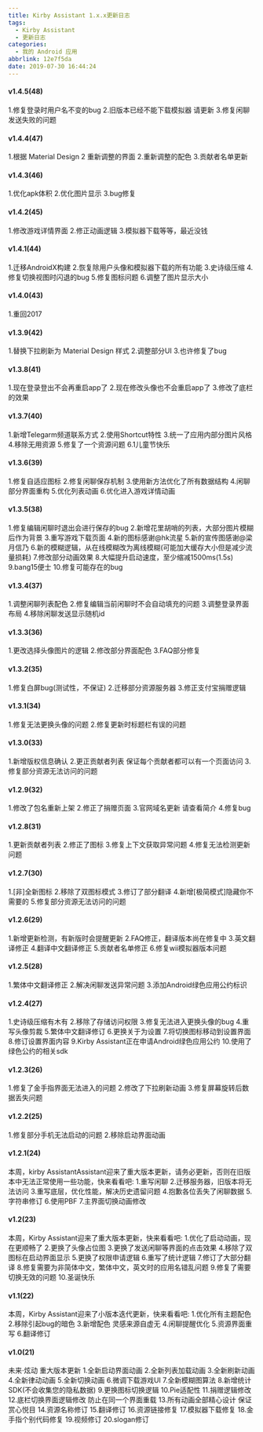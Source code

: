 ```yaml
---
title: Kirby Assistant 1.x.x更新日志
tags:
  - Kirby Assistant
  - 更新日志
categories:
  - 我的 Android 应用
abbrlink: 12e7f5da
date: 2019-07-30 16:44:24
---
```


#### v1.4.5(48)
1.修复登录时用户名不变的bug
2.旧版本已经不能下载模拟器 请更新
3.修复闲聊发送失败的问题

<!-- more --> 
#### v1.4.4(47)

1.根据 Material Design 2 重新调整的界面
2.重新调整的配色
3.贡献者名单更新

#### v1.4.3(46)
1.优化apk体积
2.优化图片显示
3.bug修复

#### v1.4.2(45)
1.修改游戏详情界面
2.修正动画逻辑
3.模拟器下载等等，最近没钱

#### v1.4.1(44)
1.迁移AndroidX构建
2.恢复除用户头像和模拟器下载的所有功能
3.史诗级压缩
4.修复切换视图时闪退的bug
5.修复图标问题
6.调整了图片显示大小

#### v1.4.0(43)
1.重回2017

#### v1.3.9(42)
1.替换下拉刷新为 Material Design 样式
2.调整部分UI
3.也许修复了bug

#### v1.3.8(41)
1.现在登录登出不会再重启app了
2.现在修改头像也不会重启app了
3.修改了底栏的效果

#### v1.3.7(40)
1.新增Telegarm频道联系方式
2.使用Shortcut特性
3.统一了应用内部分图片风格
4.移除无用资源
5.修复了一个资源问题
6.1儿童节快乐

#### v1.3.6(39)
1.修复自适应图标
2.修复闲聊保存机制
3.使用新方法优化了所有数据结构
4.闲聊部分界面重构
5.优化列表动画
6.优化进入游戏详情动画

#### v1.3.5(38)
1.修复编辑闲聊时退出会进行保存的bug
2.新增花里胡哨的列表，大部分图片模糊后作为背景
3.重写游戏下载页面
4.新的图标感谢@hk流星
5.新的宣传图感谢@梁月信乃
6.新的模糊逻辑，从在线模糊改为离线模糊(可能加大缓存大小但是减少流量损耗)
7.修改部分动画效果
8.大幅提升启动速度，至少缩减1500ms(1.5s)
9.bang15便士
10.修复可能存在的bug

#### v1.3.4(37)
1.调整闲聊列表配色
2.修复编辑当前闲聊时不会自动填充的问题
3.调整登录界面布局
4.移除闲聊发送显示随机id

#### v1.3.3(36)
1.更改选择头像图片的逻辑
2.修改部分界面配色
3.FAQ部分修复

#### v1.3.2(35)
1.修复白屏bug(测试性，不保证)
2.迁移部分资源服务器
3.修正支付宝捐赠逻辑

#### v1.3.1(34)
1.修复无法更换头像的问题
2.修复更新时标题栏有误的问题

#### v1.3.0(33)
1.新增版权信息确认
2.更正贡献者列表 保证每个贡献者都可以有一个页面访问
3.修复部分资源无法访问的问题

#### v1.2.9(32)
1.修改了包名重新上架
2.修正了捐赠页面
3.官网域名更新 请查看简介
4.修复bug

#### v1.2.8(31)
1.更新贡献者列表
2.修正了图标
3.修复上下文获取异常问题
4.修复无法检测更新问题

#### v1.2.7(30)
1.[非]全新图标
2.移除了双图标模式
3.修订了部分翻译
4.新增[极简模式]隐藏你不需要的
5.修复部分资源无法访问的问题

#### v1.2.6(29)
1.新增更新检测，有新版时会提醒更新
2.FAQ修正，翻译版本尚在修复中
3.英文翻译修正
4.翻译中文翻译修正
5.贡献者名单修正
6.修复wii模拟器版本问题

#### v1.2.5(28)
1.繁体中文翻译修正
2.解决闲聊发送异常问题
3.添加Android绿色应用公约标识

#### v1.2.4(27)
1.史诗级压缩有木有
2.移除了存储访问权限
3.修复无法进入更换头像的bug
4.重写头像剪裁
5.繁体中文翻译修订
6.更换关于为设置
7.将切换图标移动到设置界面
8.修订设置界面内容
9.Kirby Assistant正在申请Android绿色应用公约
10.使用了绿色公约的相关sdk

#### v1.2.3(26)
1.修复了金手指界面无法进入的问题
2.修改了下拉刷新动画
3.修复屏幕旋转后数据丢失问题

#### v1.2.2(25)
1.修复部分手机无法启动的问题
2.移除启动界面动画

#### v1.2.1(24)
本周，kirby AssistantAssistant迎来了重大版本更新，请务必更新，否则在旧版本中无法正常使用一些功能，快来看看吧:
1.重写闲聊
2.迁移服务器，旧版本将无法访问
3.重写底层，优化性能，解决历史遗留问题
4.抱歉各位丢失了闲聊数据
5.字符串修订
6.使用PBF
7.主界面切换动画修改

#### v1.2(23)
本周，Kirby Assistant迎来了重大版本更新，快来看看吧:
1.优化了启动动画，现在更顺畅了
2.更换了头像占位图
3.更换了发送闲聊等界面的点击效果
4.移除了双图标在启动界面显示
5.更换了权限申请逻辑
6.重写了统计逻辑
7.修订了大部分翻译
8.修复需要为非简体中文，繁体中文，英文时的应用名错乱问题
9.修复了需要切换无效的问题
10.圣诞快乐


#### v1.1(22)
本周，Kirby Assistant迎来了小版本迭代更新，快来看看吧:
1.优化所有主题配色
2.移除引起bug的暗色
3.新增配色  灵感来源自虚无
4.闲聊提醒优化
5.资源界面重写
6.翻译修订

#### v1.0(21)
未来·炫动  重大版本更新
1.全新启动界面动画
2.全新列表加载动画
3.全新刷新动画
4.全新律动动画
5.全新切换动画
6.微调下载游戏UI
7.全新模糊图算法
8.新增统计SDK(不会收集您的隐私数据)
9.更换图标切换逻辑
10.Pie适配性
11.捐赠逻辑修改
12.底栏切换界面逻辑修改 防止在同一个界面重载
13.所有动画全部精心设计 保证赏心悦目
14.资源名称修订
15.翻译修订
16.资源链接修复
17.模拟器下载修复
18.金手指个别代码修复
19.视频修订
20.slogan修订
